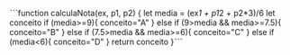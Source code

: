 ˋˋˋfunction calculaNota(ex, p1, p2) {
  let media = (ex*1 + p1*2 + p2*3)/6
  let conceito 
  if (media>=9){
    conceito="A"
    }
    else if (9>media && media>=7.5){
      conceito="B"
    }
    else if (7.5>media && media>=6){
      conceito="C"
    }
    else if (media<6){
      conceito="D"
    }
    return conceito
  }ˋˋˋ
  